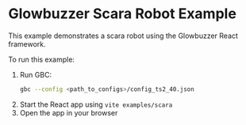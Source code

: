 # Glowbuzzer Scara Robot Example

This example demonstrates a scara robot using the Glowbuzzer React framework.

To run this example:

1. Run GBC:
    ```bash
    gbc --config <path_to_configs>/config_ts2_40.json
    ```
1. Start the React app using `vite examples/scara`
1. Open the app in your browser 
